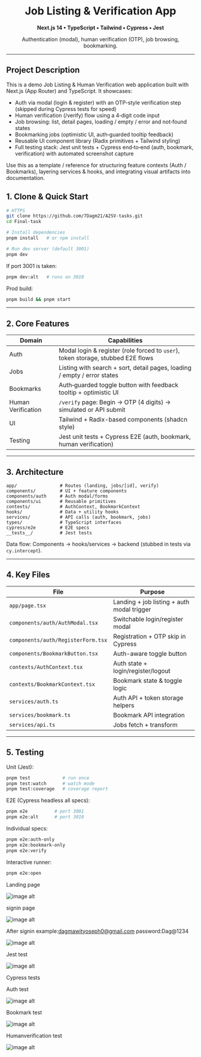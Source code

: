 <div align="center">
   <h1>Job Listing & Verification App</h1>
   <p><strong>Next.js 14 • TypeScript • Tailwind • Cypress • Jest</strong></p>
   <p>Authentication (modal), human verification (OTP), job browsing, bookmarking.</p>
</div>

---

## Project Description

This is a demo Job Listing & Human Verification web application built with Next.js (App Router) and TypeScript. It showcases:

- Auth via modal (login & register) with an OTP-style verification step (skipped during Cypress tests for speed)
- Human verification (/verify) flow using a 4‑digit code input
- Job browsing: list, detail pages, loading / empty / error and not‑found states
- Bookmarking jobs (optimistic UI, auth‑guarded tooltip feedback)
- Reusable UI component library (Radix primitives + Tailwind styling)
- Full testing stack: Jest unit tests + Cypress end‑to‑end (auth, bookmark, verification) with automated screenshot capture

Use this as a template / reference for structuring feature contexts (Auth / Bookmarks), layering services & hooks, and integrating visual artifacts into documentation.

## 1. Clone & Quick Start

```bash
# HTTPS
git clone https://github.com/7Dagm21/A2SV-tasks.git
cd Final-task

# Install dependencies
pnpm install   # or npm install

# Run dev server (default 3001)
pnpm dev
```

If port 3001 is taken:

```bash
pnpm dev:alt   # runs on 3010
```

Prod build:

```bash
pnpm build && pnpm start
```

---

## 2. Core Features

| Domain             | Capabilities                                                                     |
| ------------------ | -------------------------------------------------------------------------------- |
| Auth               | Modal login & register (role forced to `user`), token storage, stubbed E2E flows |
| Jobs               | Listing with search + sort, detail pages, loading / empty / error states         |
| Bookmarks          | Auth‑guarded toggle button with feedback tooltip + optimistic UI                 |
| Human Verification | `/verify` page: Begin -> OTP (4 digits) -> simulated or API submit               |
| UI                 | Tailwind + Radix-based components (shadcn style)                                 |
| Testing            | Jest unit tests + Cypress E2E (auth, bookmark, human verification)               |

---

## 3. Architecture

```
app/                # Routes (landing, jobs/[id], verify)
components/         # UI + feature components
components/auth     # Auth modal/forms
components/ui       # Reusable primitives
contexts/           # AuthContext, BookmarkContext
hooks/              # Data + utility hooks
services/           # API calls (auth, bookmark, jobs)
types/              # TypeScript interfaces
cypress/e2e         # E2E specs
__tests__/          # Jest tests
```

Data flow: Components -> hooks/services -> backend (stubbed in tests via `cy.intercept`).

---

## 4. Key Files

| File                               | Purpose                                    |
| ---------------------------------- | ------------------------------------------ |
| `app/page.tsx`                     | Landing + job listing + auth modal trigger |
| `components/auth/AuthModal.tsx`    | Switchable login/register modal            |
| `components/auth/RegisterForm.tsx` | Registration + OTP skip in Cypress         |
| `components/BookmarkButton.tsx`    | Auth-aware toggle button                   |
| `contexts/AuthContext.tsx`         | Auth state + login/register/logout         |
| `contexts/BookmarkContext.tsx`     | Bookmark state & toggle logic              |
| `services/auth.ts`                 | Auth API + token storage helpers           |
| `services/bookmark.ts`             | Bookmark API integration                   |
| `services/api.ts`                  | Jobs fetch + transform                     |

---

## 5. Testing

Unit (Jest):

```bash
pnpm test            # run once
pnpm test:watch      # watch mode
pnpm test:coverage   # coverage report
```

E2E (Cypress headless all specs):

```bash
pnpm e2e          # port 3001
pnpm e2e:alt      # port 3010
```

Individual specs:

```bash
pnpm e2e:auth-only
pnpm e2e:bookmark-only
pnpm e2e:verify
```

Interactive runner:

```bash
pnpm e2e:open
```

Landing page


![image alt](https://github.com/7Dagm21/A2SV-tasks/blob/1a2435cec57065773b3b30182477a05113af0287/Final-task/cypress/screenshots/Landing%20page.png)


signin page

![image alt](https://github.com/7Dagm21/A2SV-tasks/blob/1a2435cec57065773b3b30182477a05113af0287/Final-task/cypress/screenshots/signin%20page.png)


After signin 
example:dagmawityoseph0@gmail.com  password:Dag@1234

![image alt](https://github.com/7Dagm21/A2SV-tasks/blob/1a2435cec57065773b3b30182477a05113af0287/Final-task/cypress/screenshots/after%20signin.png)


Jest test

![image alt](https://github.com/7Dagm21/A2SV-tasks/blob/1a2435cec57065773b3b30182477a05113af0287/Final-task/cypress/screenshots/jest%20test%20(2).png)

Cypress tests

Auth test

![image alt](https://github.com/7Dagm21/A2SV-tasks/blob/1a2435cec57065773b3b30182477a05113af0287/Final-task/cypress/screenshots/auth%20test%20by%20cypress.png)

Bookmark test

![image alt](https://github.com/7Dagm21/A2SV-tasks/blob/1a2435cec57065773b3b30182477a05113af0287/Final-task/cypress/screenshots/bookmark%20test%20by%20cypress.png)

Humanverification test

![image alt](https://github.com/7Dagm21/A2SV-tasks/blob/1a2435cec57065773b3b30182477a05113af0287/Final-task/cypress/screenshots/human%20verification%20test%20by%20cypress.png)
